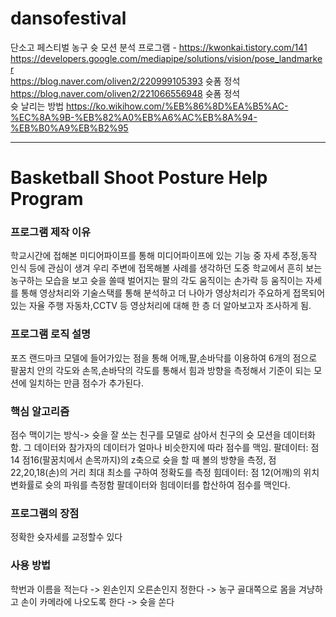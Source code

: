 # dansofestival
단소고 페스티벌 농구 슛 모션 분석 프로그램 - https://kwonkai.tistory.com/141  
https://developers.google.com/mediapipe/solutions/vision/pose_landmarker  
https://blog.naver.com/oliven2/220999105393 슛폼 정석  
https://blog.naver.com/oliven2/221066556948 슛폼 정석  
슛 날리는 방법 https://ko.wikihow.com/%EB%86%8D%EA%B5%AC-%EC%8A%9B-%EB%82%A0%EB%A6%AC%EB%8A%94-%EB%B0%A9%EB%B2%95  

<hr>

# Basketball Shoot Posture Help Program

### 프로그램 제작 이유
학교시간에 접해본 미디어파이프를 통해 미디어파이프에 있는 기능 중 자세 추정,동작 인식 등에 관심이 생겨 우리 주변에 접목해볼 사례를 생각하던 도중 학교에서 흔히 보는 농구하는 모습을 보고 슛을 쏠때 벌어지는 팔의 각도 움직이는 손가락 등 움직이는 자세를 통해 영상처리와 기술스택를 통해 분석하고 더 나아가 영상처리가 주요하게 접목되어 있는 자율 주행 자동차,CCTV 등 영상처리에 대해 한 층 더 알아보고자 조사하게 됨.

### 프로그램 로직 설명
포즈 랜드마크 모델에 들어가있는 점을 통해 어깨,팔,손바닥를 이용하여 6개의 점으로 팔꿈치 안의 각도와 손목,손바닥의 각도를 통해서 힘과 방향을 측정해서 기준이 되는 모션에 일치하는 만큼 점수가 추가된다.

### 핵심 알고리즘
점수 맥이기는 방식-> 슛을 잘 쏘는 친구를 모델로 삼아서 친구의 슛 모션을 데이터화 함. 그 데이터와 참가자의 데이터가 얼마나 비슷한지에 따라 점수를 맥임.
                팔데이터: 점14 점16(팔꿈치에서 손목까지)의 z축으로 슛을 할 때 볼의 방향을 측정, 점 22,20,18(손)의 거리 최대 최소를 구하여 정확도를 측정
                힘데이터: 점 12(어깨)의 위치 변화률로 슛의 파워를 측정함
                팔데이터와 힘데이터를 합산하여 점수를 맥인다.

### 프로그램의 장점
정확한 슛자세를 교정할수 있다

### 사용 방법
학번과 이름을 적는다 -> 왼손인지 오른손인지 정한다 -> 농구 골대쪽으로 몸을 겨냥하고 손이 카메라에 나오도록 한다 -> 슛을 쏜다 
